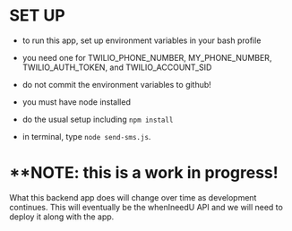# **SET UP**

* to run this app, set up environment variables in your bash profile

* you need one for TWILIO_PHONE_NUMBER, MY_PHONE_NUMBER, TWILIO_AUTH_TOKEN, and TWILIO_ACCOUNT_SID

* do not commit the environment variables to github!

* you must have node installed

* do the usual setup including `npm install`

* in terminal, type `node send-sms.js`.




# **NOTE: this is a work in progress!
What this backend app does will change over time as development continues.  This will eventually be the whenIneedU API and we will need to deploy it along with the app.